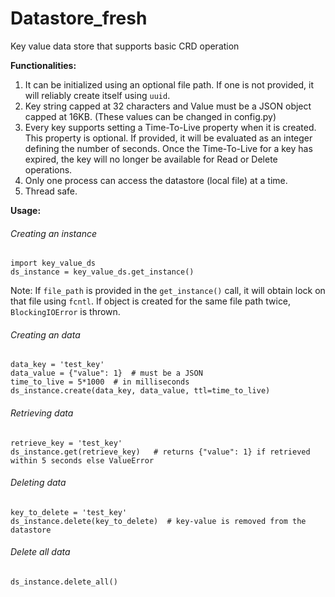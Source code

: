 # Datastore_fresh
Key value data store that supports basic CRD operation

**Functionalities:**
  1. It can be initialized using an optional file path. If one is not provided, it will reliably create itself using `uuid`.
  2. Key string capped at 32 characters and Value must be a JSON object capped at 16KB. (These values can be changed in config.py)
  3. Every key supports setting a Time-To-Live property when it is created. This property is optional. If provided, it will be evaluated as an integer defining the number of seconds. Once the Time-To-Live for a key has expired, the key will no longer be available for Read or Delete operations.
  4. Only one process can access the datastore (local file) at a time.
  5. Thread safe.


**Usage:**

###### Creating an instance
```
import key_value_ds
ds_instance = key_value_ds.get_instance()
```

Note: If `file_path` is provided in the `get_instance()` call, it will obtain lock on that file using `fcntl`. If object is created for the same file path twice, `BlockingIOError` is thrown.

###### Creating an data
```
data_key = 'test_key'
data_value = {"value": 1}  # must be a JSON
time_to_live = 5*1000  # in milliseconds
ds_instance.create(data_key, data_value, ttl=time_to_live)
```

###### Retrieving data
```
retrieve_key = 'test_key'
ds_instance.get(retrieve_key)   # returns {"value": 1} if retrieved within 5 seconds else ValueError
```

###### Deleting data
```
key_to_delete = 'test_key'
ds_instance.delete(key_to_delete)  # key-value is removed from the datastore
```

###### Delete all data
```
ds_instance.delete_all()
```
